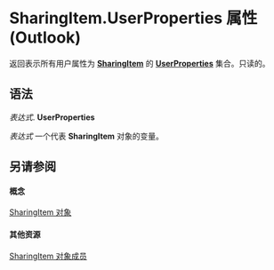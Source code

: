 
# SharingItem.UserProperties 属性 (Outlook)

返回表示所有用户属性为 **[SharingItem](63dd3451-44f3-7cc4-c6e2-7dad5835a7d2.md)** 的 **[UserProperties](20b49c86-d74f-9bda-382c-559af278c148.md)** 集合。只读的。


## 语法

 _表达式_. **UserProperties**

 _表达式_ 一个代表 **SharingItem** 对象的变量。


## 另请参阅


#### 概念


[SharingItem 对象](63dd3451-44f3-7cc4-c6e2-7dad5835a7d2.md)
#### 其他资源


[SharingItem 对象成员](719ad60e-2242-2c54-778f-006b61690389.md)